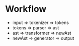 # Workflow

- input => tokenizer => tokens
- tokens => parser => ast
- ast => transformer => newAst
- newAst => generator => output

